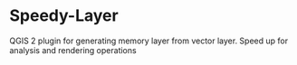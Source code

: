 # Speedy-Layer
QGIS 2 plugin for generating memory layer from vector layer. Speed up for analysis and rendering operations
